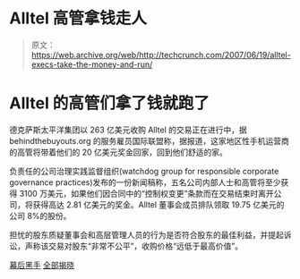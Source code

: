 # Alltel 高管拿钱走人

> 原文：<https://web.archive.org/web/http://techcrunch.com/2007/06/19/alltel-execs-take-the-money-and-run/>

# Alltel 的高管们拿了钱就跑了

德克萨斯太平洋集团以 263 亿美元收购 Alltel 的交易正在进行中，据 behindthebuyouts.org 的服务雇员国际联盟称，据报道，这家地区性手机运营商的高管将带着他们的 20 亿美元奖金回家，回到他们舒适的家。

负责任的公司治理实践监督组织(watchdog group for responsible corporate governance practices)发布的一份新闻稿称，五名公司内部人士和高管将至少获得 3100 万美元，如果他们因合同中的“控制权变更”条款而在交易结束时离开公司，将获得高达 2.81 亿美元的奖金。Alltel 董事会成员排队领取 19.75 亿美元的公司 8%的股份。

担忧的股东质疑董事会和高层管理人员的行为是否符合股东的最佳利益，并提起诉讼，声称该交易对股东“非常不公平”，收购价格“远低于最高价值”。

[幕后黑手](https://web.archive.org/web/20130628194120/http://www.behindthebuyouts.org/)
[全部揭晓](https://web.archive.org/web/20130628194120/http://alltelrevealed.blogspot.com/)